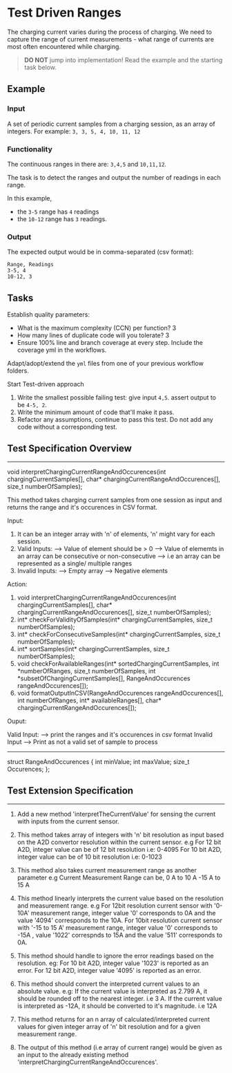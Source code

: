 # Test Driven Ranges

The charging current varies during the process of charging.
We need to capture the range of current measurements -
what range of currents are most often encountered while charging.

> **DO NOT** jump into implementation! Read the example and the starting task below.

## Example

### Input

A set of periodic current samples from a charging session,
as an array of integers. For example:
`3, 3, 5, 4, 10, 11, 12`

### Functionality

The continuous ranges in there are: `3,4,5` and `10,11,12`.

The task is to detect the ranges and
output the number of readings in each range.

In this example,

- the `3-5` range has `4` readings
- the `10-12` range has `3` readings.

### Output

The expected output would be in comma-separated (csv format):

```
Range, Readings
3-5, 4
10-12, 3
```

## Tasks

Establish quality parameters: 

- What is the maximum complexity (CCN) per function? 3 
- How many lines of duplicate code will you tolerate? 3 
- Ensure 100% line and branch coverage at every step. Include the coverage yml in the workflows.

Adapt/adopt/extend the `yml` files from one of your previous workflow folders.

Start Test-driven approach

1. Write the smallest possible failing test: give input `4,5`. assert output to be `4-5, 2`.
1. Write the minimum amount of code that'll make it pass.
1. Refactor any assumptions, continue to pass this test. Do not add any code without a corresponding test.

## Test Specification Overview
-------------------------------
void interpretChargingCurrentRangeAndOccurences(int chargingCurrentSamples[], char* chargingCurrentRangeAndOccurences[], size_t numberOfSamples);

This method takes charging current samples from one session as input and returns the range and it's occurences in CSV format.

Input:

1) It can be an integer array with 'n' of elements, 'n' might vary for each session.
2) Valid Inputs:
	--> Value of element should be > 0
	--> Value of elememts in an array can be consecutive or non-consecutive
		--> i.e an array can be represented as a single/ multiple ranges
3) Invalid Inputs:
	--> Empty array
	--> Negative elements 

Action:

1) void interpretChargingCurrentRangeAndOccurences(int chargingCurrentSamples[], char* chargingCurrentRangeAndOccurences[], size_t numberOfSamples);
2) int* checkForValidityOfSamples(int* chargingCurrentSamples,  size_t numberOfSamples);  
3) int* checkForConsecutiveSamples(int* chargingCurrentSamples, size_t numberOfSamples);
4) int* sortSamples(int* chargingCurrentSamples, size_t numberOfSamples);
5) void checkForAvailableRanges(int* sortedChargingCurrentSamples, int *numberOfRanges, size_t numberOfSamples, int *subsetOfChargingCurrentSamples[], RangeAndOccurences rangeAndOccurences[]);
6) void formatOutputInCSV(RangeAndOccurences rangeAndOccurences[], int numberOfRanges, int* availableRanges[], char* chargingCurrentRangeAndOccurences[]);


Ouput:

Valid Input:
--> print the ranges and it's occurences in csv format
Invalid Input
--> Print as not a valid set of sample to process

--------------------------------
struct RangeAndOccurences {
         int minValue;
         int maxValue;
         size_t Occurences;
};

## Test Extension Specification
------------------------------

1) Add a new method 'interpretTheCurrentValue' for sensing the current with inputs from the current sensor.

2) This method takes array of integers with 'n' bit resolution as input based on the A2D convertor resolution within the current sensor.
e.g 
For 12 bit A2D, integer value can be of 12 bit resolution i.e: 0-4095
For 10 bit A2D, integer value can be of 10 bit resolution i.e: 0-1023

3) This method also takes current measurement range as another parameter
e.g
Current Measurement Range can be,
0 A to 10 A
-15 A to 15 A

4) This method linearly interprets the current value based on the resolution and measurement range.
e.g
For 12bit resolution current sensor with '0-10A' measurement range, integer value '0' corresponds to 0A and the value '4094' corresponds to the 10A.
For 10bit resolution current sensor with '-15 to 15 A' measurement range, integer value '0' corresponds to -15A , value '1022' correspnds to 15A and the value '511' corresponds to 0A.

5) This method should handle to ignore the error readings based on the resolution.
eg:
For 10 bit A2D, integer value '1023' is reported as an error.
For 12 bit A2D, integer value '4095' is reported as an error.

6) This method should convert the interpreted current values to an absolute value.
e.g:
If the current value is interpreted as 2.799 A, it should be rounded off to the nearest integer. i.e 3 A.
If the current value is interpreted as -12A, it should be converted to it's magnitude. i.e 12A

7) This method returns for an n array of calculated/interpreted current values for given integer array of 'n' bit resolution and for a given measurement range.

8) The output of this method (i.e array of current range) would be given as an input to the already existing method 'interpretChargingCurrentRangeAndOccurences'.
